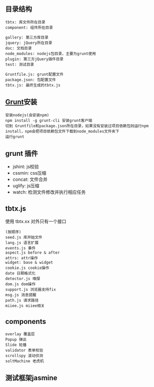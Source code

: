 ## 目录结构
	tbtx: 库文件所在目录
	component: 组件所在目录

	gallery: 第三方库目录
	jquery: jQuery所在目录
	doc: 文档目录
	node_modules: nodejs包目录，主要为grunt使用
	plugin: 第三方jQuery插件目录
	test: 测试目录

	Gruntfile.js: grunt配置文件
	package.json: 包配置文件
	tbtx.js: 最终生成的tbtx.js

## 	[Grunt](http://gruntjs.com/)安装

	安装nodejs(会安装npm)
	npm install -g grunt-cli 安装grunt客户端
	切到 Gruntfile和package.json所在目录，如果没有安装过项目依赖包则运行npm install，npm会把项目依赖包文件下载到node_modules文件夹下
	运行grunt

## grunt 插件
* jshint: js校验
* cssmin: css压缩
* concat: 文件合并
* uglify: js压缩
* watch: 检测文件修改并执行相应任务

## tbtx.js
使用 tbtx.xx 对外只有一个接口

	(按顺序)
	seed.js 库开始文件
	lang.js 语言扩展
	events.js 事件
	aspect.js before & after
	attrs: attr操作
	widget: base & widget
	cookie.js cookie操作
	date 日期格式化
	detector.js 嗅探
	dom.js dom操作
	support.js 浏览器支持fix
	msg.js 消息提醒
	path.js 请求路径
	miiee.js miiee相关

## components
	overlay 覆盖层
	Popup 弹出
	Slide 轮播
	validator 表单校验
	scrollspy 滚动侦测
	soltMachine 老虎机

## 测试框架jasmine


